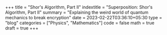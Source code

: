 +++
title = "Shor's Algorithm, Part II"
indextitle = "Superposition: Shor's Algorithm, Part II"
summary = "Explaining the weird world of quantum mechanics to break encryption"
date = 2023-02-22T03:36:10+05:30
type = "blog"
categories = ["Physics", "Mathematics"]
code = false
math = true
draft = true
+++

